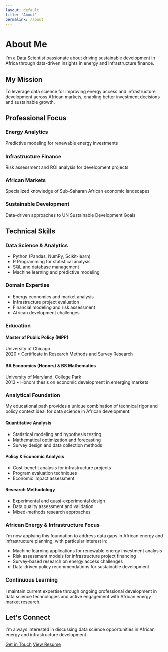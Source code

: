 ```yaml
---
layout: default
title: "About"
permalink: /about
---
```


<!-- =================================================================
     ABOUT PAGE - MAIN CONTENT
     Professional background, mission, skills, and education
     ================================================================= -->

# About Me

I'm a Data Scientist passionate about driving sustainable development in Africa through data-driven insights in energy and infrastructure finance.

<!-- =================================================================
     MISSION SECTION
     Core purpose and professional focus
     ================================================================= -->

## My Mission

To leverage data science for improving energy access and infrastructure development across African markets, enabling better investment decisions and sustainable growth.

<!-- =================================================================
     PROFESSIONAL FOCUS AREAS
     Four main areas of expertise
     ================================================================= -->

## Professional Focus

<div class="focus-area">
     <h3>Energy Analytics</h3>
     <p>Predictive modeling for renewable energy investments</p>
</div>

<div class="focus-area">
     <h3>Infrastructure Finance</h3>
     <p>Risk assessment and ROI analysis for development projects</p>
</div>

<div class="focus-area">
     <h3>African Markets</h3>
     <p>Specialized knowledge of Sub-Saharan African economic landscapes</p>
</div>

<div class="focus-area">
     <h3>Sustainable Development</h3>
     <p>Data-driven approaches to UN Sustainable Development Goals</p>
</div>

<!-- =================================================================
     TECHNICAL SKILLS SECTION
     Detailed breakdown of technical capabilities and domain expertise
     ================================================================= -->

## Technical Skills

<div class="skills-category-section">

### Data Science & Analytics

- Python (Pandas, NumPy, Scikit-learn)
- R Programming for statistical analysis
- SQL and database management
- Machine learning and predictive modeling

</div>

<div class="skills-category-section">

### Domain Expertise

- Energy economics and market analysis
- Infrastructure project evaluation
- Financial modeling and risk assessment
- African development challenges

</div>

<!-- =================================================================
     EDUCATION SECTION
     Academic credentials and background
     ================================================================= -->

<div class="education-section">

<h3>Education</h3>

<div class="education-timeline">

<div class="education-item">
    <h4>Master of Public Policy (MPP)</h4>
    <div class="institution">University of Chicago</div>
    <div class="year">2020 • Certificate in Research Methods and Survey Research</div>
</div>

<div class="education-item">
    <h4>BA Economics (Honors) & BS Mathematics</h4>
    <div class="institution">University of Maryland, College Park</div>
    <div class="year">2013 • Honors thesis on economic development in emerging markets</div>
</div>

</div>

</div>

<!-- =================================================================
     ANALYTICAL FOUNDATION
     Educational approach and methodology
     ================================================================= -->

### Analytical Foundation

My educational path provides a unique combination of technical rigor and policy context ideal for data science in African development:

<div class="skills-category-section">

#### Quantitative Analysis

- Statistical modeling and hypothesis testing
- Mathematical optimization and forecasting
- Survey design and data collection methods

</div>

<div class="skills-category-section">

#### Policy & Economic Analysis

- Cost-benefit analysis for infrastructure projects
- Program evaluation techniques
- Economic impact assessment

</div>

<div class="skills-category-section">

#### Research Methodology

- Experimental and quasi-experimental design
- Data quality assessment and validation
- Mixed-methods research approaches

</div>

<!-- =================================================================
     AFRICAN ENERGY & INFRASTRUCTURE FOCUS
     Current research interests and applications
     ================================================================= -->

### African Energy & Infrastructure Focus

I'm now applying this foundation to address data gaps in African energy and infrastructure planning, with particular interest in:

- Machine learning applications for renewable energy investment analysis
- Risk assessment models for infrastructure project financing
- Survey-based research on energy access challenges
- Data-driven policy recommendations for sustainable development

### Continuous Learning

I maintain current expertise through ongoing professional development in data science technologies and active engagement with African energy market research.

<!-- =================================================================
     CALL TO ACTION
     Contact encouragement
     ================================================================= -->

## Let's Connect

I'm always interested in discussing data science opportunities in African energy and infrastructure development.

<div class="cta-buttons">
    <a href="mailto:{{ site.email }}" class="btn primary">Get in Touch</a>
    <a href="resume.html" class="btn secondary">View Resume</a>
</div>